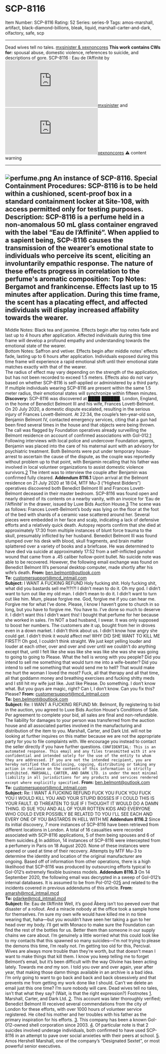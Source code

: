 # SCP-8116
Item Number: SCP-8116
Rating: 52
Series: series-9
Tags: amos-marshall, artifact, black-diamond-billions, bleak, liquid, marshall-carter-and-dark, olfactory, safe, scp

---

Dead wives tell no tales.
[mxsinister & xexnoncores](javascript:;)
**This work contains CWs for:** spousal abuse, domestic violence, references to suicide, and descriptions of gore.
SCP-8116 : Eau de l’Affinité by [![mxsinister](https://www.wikidot.com/avatar.php?userid=7735264&amp;size=small&amp;timestamp=1749498817)](http://www.wikidot.com/user:info/mxsinister)[mxsinister](http://www.wikidot.com/user:info/mxsinister) and [![xexnoncores](https://www.wikidot.com/avatar.php?userid=9159226&amp;size=small&amp;timestamp=1749498817)](http://www.wikidot.com/user:info/xexnoncores)[xexnoncores](http://www.wikidot.com/user:info/xexnoncores)
⚠️ content warning 
* * *
![perfume.png](http://scp-sandbox-3.wikidot.com/local--files/collab:eau-de-l-affinite/perfume.png)
An instance of SCP-8116.
**Special Containment Procedures:** SCP-8116 is to be held within a cushioned, scent-proof box in a standard containment locker at Site-108, with access permitted only for testing purposes.
**Description:** SCP-8116 is a perfume held in a non-anomalous 50 mL glass container engraved with the label “Eau de l’Affinité”. When applied to a sapient being, SCP-8116 causes the transmission of the wearer’s emotional state to individuals who perceive its scent, eliciting an involuntarily empathic response.
The nature of these effects progress in correlation to the perfume's aromatic composition:
Top Notes: Bergamot and frankincense. Effects last up to 15 minutes after application. During this time frame, the scent has a placating effect, and affected individuals will display increased affability towards the wearer.  
---  
Middle Notes: Black tea and jasmine. Effects begin after top notes fade and last up to 4 hours after application. Affected individuals during this time frame will develop a profound empathy and understanding towards the emotional state of the wearer.  
Bottom Notes: Saffron and vetiver. Effects begin after middle notes’ effects fade, lasting up to 6 hours after application. Individuals exposed during this time frame will experience a rapid emotional shift until their emotional state matches exactly with that of the wearer.  
The radius of effect may vary depending on the strength of the application, but has not been recorded to exceed 1.5 meters. Effects also do not vary based on whether SCP-8116 is self-applied or administered by a third party. If multiple individuals wearing SCP-8116 are present within the same 1.5 meter radius, their emotional states will synchronize within fifteen minutes.
**Discovery:** SCP-8116 was discovered at ████ ██████, London, England, in the home of Benedict Belmont III and his wife, Frances Lovett-Belmont. On 20 July 2020, a domestic dispute escalated, resulting in the serious injury of Frances Lovett-Belmont. At 22:34, the couple’s ten-year-old son, Benjamin Belmont IV, contacted emergency services, citing that a gun had been fired several times in the house and that objects were being thrown. The call was flagged by Foundation operatives already surveilling the Belmont residence on account of confirmed associations with GoI-012.[1](javascript:;)
Following interviews with local police and undercover Foundation agents, Benjamin was placed into the care of his maternal aunt with an advisory for psychiatric treatment. Both Belmonts were put under temporary house-arrest to ascertain the cause of the dispute, as the couple was reportedly without problem up to that point, with Benjamin recalling that his father was involved in local volunteer organizations to assist domestic violence survivors.[2](javascript:;) The intent was to interview the couple after Benjamin was confirmed fully cleared.
**Addendum 8116.1**
Upon arrival at the Belmont residence on 21 July 2020 at 18:04, MTF Mu-3 (“Highest Bidders”) operatives discovered both Benedict Belmont III and Frances Lovett-Belmont deceased in their master bedroom. SCP-8116 was found open and nearly drained of its contents on a nearby vanity, with an invoice for ‘Eau de l'Affinité’ in the drawer, issued by Luxe Bids Auction House.[3](javascript:;)
The scene was as follows: Frances Lovett-Belmont’s body was lying on the floor at the foot of the bed with shards of a ceramic vase scattered around her. Several pieces were embedded in her face and scalp, indicating a lack of defensive efforts and a relatively quick death. Autopsy reports confirm that she died at approximately 17:30 from multiple instances of blunt force trauma to the skull, presumably inflicted by her husband.
Benedict Belmont III was found slumped over his desk with blood, skull fragments, and brain matter splattered over a variety of books and a briefcase. He was determined to have died via suicide at approximately 17:52 from a self-inflicted gunshot wound that came from a .45 caliber hollow-point bullet.
No suicide note was able to be recovered. However, the following email exchange was found on Benedict Belmont III’s personal desktop computer, made shortly after his wife’s death.
**From:** ben.belmont@outlook.com  
**To:** customersupport@mcd_intmail.com  
**Subject:** I WANT A FUCKING REFUND
Holy fucking shit. Holy fucking shit, what did you bastards sell me?!?!?! I didn’t mean to do it. Oh my god. I didn’t want to turn out like my old man. I didn’t mean to do it. I didn’t want to turn out like him. Mum, please forgive me. God, forgive me if you can hear me. Forgive me for what I’ve done. Please, I know I haven’t gone to church in so long, but you have to forgive me. You have to. I’ve done so much to deserve it. I didn’t want this
I didn’t want this! I bought that perfume for her because she worked in sales. I’m NOT a bad husband, I swear. It was only supposed to boost her numbers. The customers ate it up, bought from her in droves even in a down market. I didn’t think about us. I didn’t know how angry she could get. I didn’t think it would affect me!
WHY DID SHE WANT TO KILL ME FIRST?! Oh god, I couldn’t think straight. We just kept yelling louder and louder at each other, over and over and over until we couldn’t do anything except that, until I felt like she was like she was like she was she was going to going to going to
Please. What the hell is wrong with you people? Did you intend to sell me something that would turn me into a wife-beater? Did you intend to sell me something that would send me to hell? That would make me hurt the woman I loved the most? Fuck, all that therapy and all that time, all that goddamn money and breathing exercises and fucking shitty meds and I still hit my wife just like. Just like
Please. Do something. I don’t know what. But you guys are magic, right? Can I, I don’t know. Can you fix this? Please?
**From:** customersupport@mcd_intmail.com  
**To:** ben.belmont@outlook.com  
**Subject:** Re: I WANT A FUCKING REFUND
Mr. Belmont,
By registering to bid in the auction, you agreed to Luxe Bids Auction House's Conditions of Sale. Per agreement to complete your bid, all sales are final and non-refundable. The liability for damages to your person was transferred from the auction house and all associated parties involved in the manufacturing and distribution of the item to you.
Marshall, Carter, and Dark Ltd. will not be looking at further inquires on this matter because we are not the appropriate party for you to file complaints with. We encourage you instead to contact the seller directly if you have further questions.
`CONFIDENTIAL: This is an automated response. This email and any files transmitted with it are confidential and intended solely for the use of the entity to whom they are addressed. If you are not the intended recipient, you are hereby notified that disclosing, copying, distributing or taking any action in reliance on the contents of this information is strictly prohibited. MARSHALL, CARTER, AND DARK LTD. is under the most minimal liability in all jurisdictions for any products and services rendered except where explicitly specified.`
**From:** ben.belmont@outlook.com  
**To:** customersupport@mcd_intmail.com  
**Subject:** Re: I WANT A FUCKING REFUND
FUCK YOU FUCK YOU FUCK YOU I WOULD KILL YOU AND YOUR STUPID BOSSES IF I COULD
THIS IS YOUR FAULT. ID THREATEN TO SUE IF I THOUGHT IT WOULD DO A DAMN THING. ID SUE YOU AND ALL OF YOUR ROTTEN KIDS AND EVERYONE WHO COULD EVER POSSIBLY BE RELATED TO YOU
I'LL SEE EACH AND EVERY ONE OF YOU BASTARDS IN HELL WITH ME
**Addendum 8116.2**
Since its initial discovery, 7 more instances of SCP-8116 have been retrieved from different locations in London. A total of 16 casualties were recorded associated with SCP-8116 applications, 5 of them being spouses and 6 of them suicides.[4](javascript:;)
In addition, 14 instances of SCP-8116 were intercepted from a perfumery in Paris on 18 August 2020. None of these instances were opened or used at time of their recovery.
Attempts by MTF Mu-3 to determine the identity and location of the original manufacturer are ongoing. Based off of information from other operations, there is a high likelihood that SCP-8116 was produced by outsourcing efforts typical to GoI-012’s extremely flexible business models.
**Addendum 8116.3**
On 14 September 2020, the following email was decrypted in a sweep of GoI-012’s internal databases. It is assumed to be from PoI-012-02[5](javascript:;) and related to the incidents covered in previous addendums of this article.
**From:** amarsh@mcd_intmail.mcd  
**To:** pdarke@mcd_intmail.mcd  
**Subject:** Re: Eau de l’Affinité
Well, it’s good Åberg isn’t too peeved over that disaster of a rollout. And a miracle nobody at the office took a sample home for themselves. I’m sure my own wife would have killed me in no time wearing that, haha—but you wouldn’t have seen her taking a gun to her head over my body. I’ll get with Monaco to make sure the Foundation can find the rest of the bottles for us. Better them than someone in our supply chains we care about. I’m genuinely a little worried what this could look like to my contacts that this spawned so many suicides—I’m _not_ trying to please the demons this time, I’m really not.
I’m getting too old for this, Percival. Wives are always more trouble than they’re worth, but that doesn’t mean I want to make things that kill them. I know you keep telling me to forget Belmont’s email, but it’s been difficult with the way Olivine has been acting lately. Towards me _and_ my son. I told you over and over again, year after year, that making those damn things available in an archive is a bad idea. I’m only going to want to go back and back and back obsessively and that prevents me from getting my work done like I should.
Can’t we delete an email just this one time? I’m sure nobody will care. Dead wives tell no tales, isn’t that what they say? (Wait, is that the right expression?)
Footnotes
[1](javascript:;). Marshall, Carter, and Dark Ltd.
[2](javascript:;). This account was later thoroughly verified; Benedict Belmont III received several commendations from the city of London for these efforts, with over 1000 hours of volunteer service registered. He cited his mother and her troubles with his father as the primary inspiration for his efforts.
[3](javascript:;). This company has been a known GoI-012-owned shell corporation since 2003.
[4](javascript:;). Of particular note is that 2 suicides involved underage individuals, both confirmed to have used SCP-8116 in an attempt to pave over social anxieties with their peers at school.
[5](javascript:;). Amos Hershell Marshall, one of the company’s “Designated Sextet”, or most powerful senior executives.